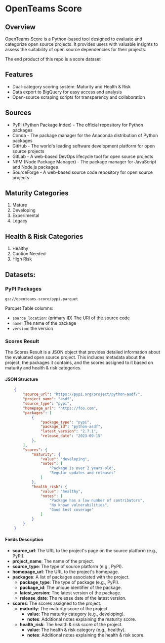 # OpenTeams Score

## Overview

OpenTeams Score is a Python-based tool designed to evaluate and categorize open source projects. 
It provides users with valuable insights to assess the suitability of open source dependencies for their projects.

The end product of this repo is a score dataset

## Features

- Dual-category scoring system: Maturity and Health & Risk
- Data export to BigQuery for easy access and analysis
- Open-source scraping scripts for transparency and collaboration

## Sources 

- PyPI (Python Package Index) - The official repository for Python packages
- Conda - The package manager for the Anaconda distribution of Python packages
- GitHub - The world's leading software development platform for open source projects
- GitLab - A web-based DevOps lifecycle tool for open source projects
- NPM (Node Package Manager) - The package manager for JavaScript and Node.js packages
- SourceForge - A web-based source code repository for open source projects

## Maturity Categories

1. Mature
2. Developing
3. Experimental
4. Legacy

## Health & Risk Categories

1. Healthy
2. Caution Needed
3. High Risk

## Datasets:

### PyPI Packages

`gs://openteams-score/pypi.parquet`

Parquet Table columns:

* `source_location`: (primary ID) The URI of the source code 
* `name`: The name of the package
* `version`: the version


### Scores Result 

The Scores Result is a JSON object that provides detailed information about the evaluated open source project. This includes metadata about the project, the packages it contains, and the scores assigned to it based on maturity and health & risk categories.

#### JSON Structure

```json
    {
        "source_url": "https://pypi.org/project/python-asdf/",
        "project_name": "asdf",
        "source_type": "pypi",
        "homepage_url": "https://foo.com",
        "packages": [
            {
                "package_type": "pypi",
                "package_id": "python-asdf",
                "latest_version": "2.7.1",
                "release_date": "2023-09-15"
            },
        ],
        "scores": {
            "maturity": {
                "value": "developing",
                "notes": [
                    "Package is over 2 years old",
                    "Regular updates and releases"
                ]
            },
            "health_risk": {
                "value": "healthy",
                "notes": [
                    "Package has a low number of contributors",
                    "No known vulnerabilities",
                    "Good test coverage"
                ]
            }
        }
    }
```

#### Fields Description

- **source_url**: The URL to the project's page on the source platform (e.g., PyPI).
- **project_name**: The name of the project.
- **source_type**: The type of source platform (e.g., PyPI).
- **homepage_url**: The URL to the project's homepage.
- **packages**: A list of packages associated with the project.
  - **package_type**: The type of package (e.g., PyPI).
  - **package_id**: The unique identifier of the package.
  - **latest_version**: The latest version of the package.
  - **release_date**: The release date of the latest version.
- **scores**: The scores assigned to the project.
  - **maturity**: The maturity score of the project.
    - **value**: The maturity category (e.g., developing).
    - **notes**: Additional notes explaining the maturity score.
  - **health_risk**: The health & risk score of the project.
    - **value**: The health & risk category (e.g., healthy).
    - **notes**: Additional notes explaining the health & risk score.







